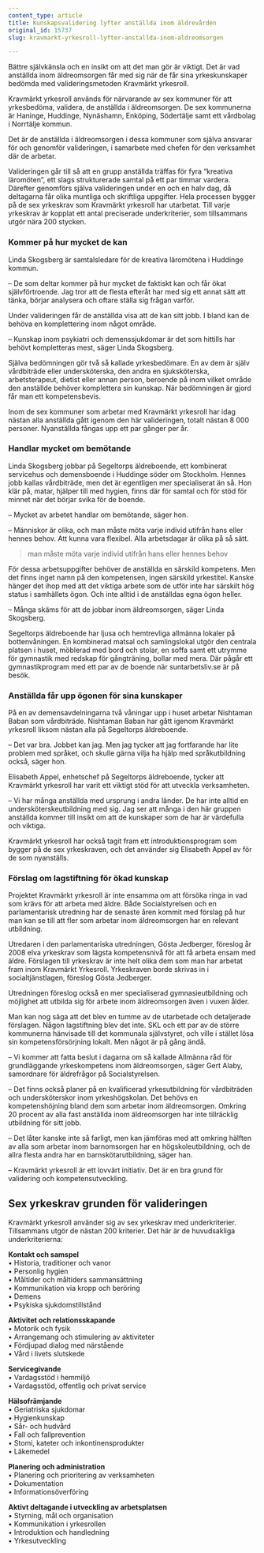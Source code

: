 ```yaml
---
content_type: article
title: Kunskapsvalidering lyfter anställda inom äldrevården
original_id: 15737
slug: kravmarkt-yrkesroll-lyfter-anstallda-inom-aldreomsorgen

---
```


Bättre självkänsla och en insikt om att det man gör är viktigt. Det är vad anställda inom äldreomsorgen får med sig när de får sina yrkeskunskaper bedömda med valideringsmetoden Kravmärkt yrkesroll.

Kravmärkt yrkesroll används för närvarande av sex kommuner för att yrkesbedöma, validera, de anställda i äldreomsorgen. De sex kommunerna är Haninge, Huddinge, Nynäshamn, Enköping, Södertälje samt ett vårdbolag i Norrtälje kommun.

Det är de anställda i äldreomsorgen i dessa kommuner som själva ansvarar för och genomför valideringen, i samarbete med chefen för den verksamhet där de arbetar.

Valideringen går till så att en grupp anställda träffas för fyra “kreativa läromöten”, ett slags strukturerade samtal på ett par timmar vardera. Därefter genomförs själva valideringen under en och en halv dag, då deltagarna får olika muntliga och skriftliga uppgifter. Hela processen bygger på de sex yrkeskrav som Kravmärkt yrkesroll har utarbetat. Till varje yrkeskrav är kopplat ett antal preciserade underkriterier, som tillsammans utgör nära 200 stycken.

### Kommer på hur mycket de kan

Linda Skogsberg är samtalsledare för de kreativa läromötena i Huddinge kommun.

– De som deltar kommer på hur mycket de faktiskt kan och får ökat självförtroende. Jag tror att de flesta efteråt har med sig ett annat sätt att tänka, börjar analysera och oftare ställa sig frågan varför.

Under valideringen får de anställda visa att de kan sitt jobb. I bland kan de behöva en komplettering inom något område.

– Kunskap inom psykiatri och demenssjukdomar är det som hittills har behövt kompletteras mest, säger Linda Skogsberg.

Själva bedömningen gör två så kallade yrkesbedömare. En av dem är själv vårdbiträde eller undersköterska, den andra en sjuksköterska, arbetsterapeut, dietist eller annan person, beroende på inom vilket område den anställde behöver komplettera sin kunskap. När bedömningen är gjord får man ett kompetensbevis.

Inom de sex kommuner som arbetar med Kravmärkt yrkesroll har idag nästan alla anställda gått igenom den här valideringen, totalt nästan 8 000 personer. Nyanställda fångas upp ett par gånger per år.

### Handlar mycket om bemötande

Linda Skogsberg jobbar på Segeltorps äldreboende, ett kombinerat servicehus och demensboende i Huddinge söder om Stockholm. Hennes jobb kallas vårdbiträde, men det är egentligen mer specialiserat än så. Hon klär på, matar, hjälper till med hygien, finns där för samtal och för stöd för minnet när det börjar svika för de boende.

– Mycket av arbetet handlar om bemötande, säger hon.

– Människor är olika, och man måste möta varje individ utifrån hans eller hennes behov. Att kunna vara flexibel. Alla arbetsdagar är olika på så sätt.

> man måste möta varje individ utifrån hans eller hennes behov

För dessa arbetsuppgifter behöver de anställda en särskild kompetens. Men det finns inget namn på den kompetensen, ingen särskild yrkestitel. Kanske hänger det ihop med att det viktiga arbete som de utför inte har särskilt hög status i samhällets ögon. Och inte alltid i de anställdas egna ögon heller.

– Många skäms för att de jobbar inom äldreomsorgen, säger Linda Skogsberg.

Segeltorps äldreboende har ljusa och hemtrevliga allmänna lokaler på bottenvåningen. En kombinerad matsal och samlingslokal utgör den centrala platsen i huset, möblerad med bord och stolar, en soffa samt ett utrymme för gymnastik med redskap för gångträning, bollar med mera. Där pågår ett gymnastikprogram med ett par av de boende när suntarbetsliv.se är på besök.

### Anställda får upp ögonen för sina kunskaper

På en av demensavdelningarna två våningar upp i huset arbetar Nishtaman Baban som vårdbiträde. Nishtaman Baban har gått igenom Kravmärkt yrkesroll liksom nästan alla på Segeltorps äldreboende.

– Det var bra. Jobbet kan jag. Men jag tycker att jag fortfarande har lite problem med språket, och skulle gärna vilja ha hjälp med språkutbildning också, säger hon.

Elisabeth Appel, enhetschef på Segeltorps äldreboende, tycker att Kravmärkt yrkesroll har varit ett viktigt stöd för att utveckla verksamheten.

– Vi har många anställda med ursprung i andra länder. De har inte alltid en undersköterskeutbildning med sig. Jag ser att många i den här gruppen anställda kommer till insikt om att de kunskaper som de har är värdefulla och viktiga.

Kravmärkt yrkesroll har också tagit fram ett introduktionsprogram som bygger på de sex yrkeskraven, och det använder sig Elisabeth Appel av för de som nyanställs.

### Förslag om lagstiftning för ökad kunskap

Projektet Kravmärkt yrkesroll är inte ensamma om att försöka ringa in vad som krävs för att arbeta med äldre. Både Socialstyrelsen och en parlamentarisk utredning har de senaste åren kommit med förslag på hur man kan se till att fler som arbetar inom äldreomsorgen har en relevant utbildning.

Utredaren i den parlamentariska utredningen, Gösta Jedberger, föreslog år 2008 elva yrkeskrav som lägsta kompetensnivå för att få arbeta ensam med äldre. Förslagen till yrkeskrav är inte helt olika dem som man har arbetat fram inom Kravmärkt Yrkesroll. Yrkeskraven borde skrivas in i socialtjänstlagen, föreslog Gösta Jedberger.

Utredningen föreslog också en mer specialiserad gymnasieutbildning och möjlighet att utbilda sig för arbete inom äldreomsorgen även i vuxen ålder.

Man kan nog säga att det blev en tumme av de utarbetade och detaljerade förslagen. Någon lagstiftning blev det inte. SKL och ett par av de större kommunerna hänvisade till det kommunala självstyret, och ville i stället lösa sin kompetensförsörjning lokalt. Men något är på gång ändå.

– Vi kommer att fatta beslut i dagarna om så kallade Allmänna råd för grundläggande yrkeskompetens inom äldreomsorgen, säger Gert Alaby, samordnare för äldrefrågor på Socialstyrelsen.

– Det finns också planer på en kvalificerad yrkesutbildning för vårdbiträden och undersköterskor inom yrkeshögskolan. Det behövs en kompetenshöjning bland dem som arbetar inom äldreomsorgen. Omkring 20 procent av alla fast anställda inom äldreomsorgen har inte tillräcklig utbildning för sitt jobb.

– Det låter kanske inte så farligt, men kan jämföras med att omkring hälften av alla som arbetar inom barnomsorgen har en högskoleutbildning, och de allra flesta andra har en barnskötarutbildning, säger han.

– Kravmärkt yrkesroll är ett lovvärt initiativ. Det är en bra grund för validering och kompetensutveckling.

Sex yrkeskrav grunden för valideringen
--------------------------------------

Kravmärkt yrkesroll använder sig av sex yrkeskrav med underkriterier. Tillsammans utgör de nästan 200 kriterier. Det här är de huvudsakliga underkriterierna:

**Kontakt och samspel**  
• Historia, traditioner och vanor  
• Personlig hygien  
• Måltider och måltiders sammansättning  
• Kommunikation via kropp och beröring  
• Demens  
• Psykiska sjukdomstillstånd

**Aktivitet och relationsskapande**  
• Motorik och fysik  
• Arrangemang och stimulering av aktiviteter  
• Fördjupad dialog med närstående  
• Vård i livets slutskede

**Servicegivande**  
• Vardagsstöd i hemmiljö  
• Vardagsstöd, offentlig och privat service

**Hälsofrämjande**  
• Geriatriska sjukdomar  
• Hygienkunskap  
• Sår- och hudvård  
• Fall och fallprevention  
• Stomi, kateter och inkontinensprodukter  
• Läkemedel

**Planering och administration**  
• Planering och prioritering av verksamheten  
• Dokumentation  
• Informationsöverföring

**Aktivt deltagande i utveckling av arbetsplatsen**  
• Styrning, mål och organisation  
• Kommunikation i yrkesrollen  
• Introduktion och handledning  
• Yrkesutveckling

